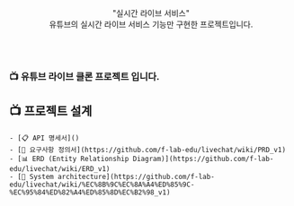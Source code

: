 
<p align="center">"실시간 라이브 서비스"<br> <span>유튜브</span>의 실시간 라이브 서비스 기능만 구현한 프로젝트입니다.</p>

<br>
<br>

### 📺 유튜브 라이브 클론 프로젝트 입니다.


## 📺 프로젝트 설계

    - [📋 API 명세서]()
    - [📒 요구사항 정의서](https://github.com/f-lab-edu/livechat/wiki/PRD_v1)
    - [📊 ERD (Entity Relationship Diagram)](https://github.com/f-lab-edu/livechat/wiki/ERD_v1)
    - [📃 System architecture](https://github.com/f-lab-edu/livechat/wiki/%EC%8B%9C%EC%8A%A4%ED%85%9C-%EC%95%84%ED%82%A4%ED%85%8D%EC%B2%98_v1)

